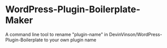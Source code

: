 # WordPress-Plugin-Boilerplate-Maker
A command line tool to rename "plugin-name" in  DevinVinson/WordPress-Plugin-Boilerplate to your own plugin name

